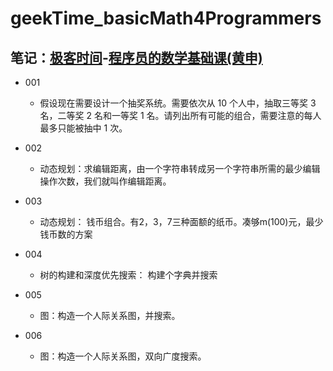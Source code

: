 # geekTime_basicMath4Programmers
笔记：[极客时间](https://time.geekbang.org/)-[程序员的数学基础课(黄申)](https://time.geekbang.org/column/article/0?cid=100021201)
----
- 001
    - 假设现在需要设计一个抽奖系统。需要依次从 10 个人中，抽取三等奖 3 名，二等奖 2 名和一等奖 1 名。请列出所有可能的组合，需要注意的每人最多只能被抽中 1 次。

- 002
    - 动态规划：求编辑距离，由一个字符串转成另一个字符串所需的最少编辑操作次数，我们就叫作编辑距离。

- 003
    - 动态规划： 钱币组合。有2，3，7三种面额的纸币。凑够m(100)元，最少钱币数的方案

- 004
    - 树的构建和深度优先搜索： 构建个字典并搜索

- 005
    - 图：构造一个人际关系图，并搜索。

- 006
    - 图：构造一个人际关系图，双向广度搜索。
